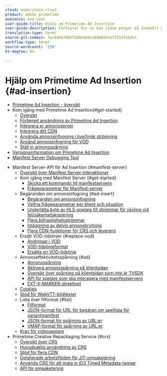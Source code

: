```yaml
---
cloud: experience-cloud
product: adobe primetime
audience: end-user
user-guide-title: Hjälp om Primetime Ad Insertion
user-guide-description: Förklarar hur ni kan tjäna pengar på innehåll genom att infoga användarinriktade dynamiska annonser på servern och engagera målgruppen med personaliserade annonser.
translation-type: tm+mt
source-git-commit: fac84687085f289e984c189665bfe775337592b3
workflow-type: tm+mt
source-wordcount: '250'
ht-degree: 0%

---
```



# Hjälp om Primetime Ad Insertion {#ad-insertion}

+ [Primetime Ad Insertion - översikt](home.md)
+ Kom igång med Primetime Ad Insertion{#get-started}
   + [Översikt](get-started-ptai.md)
   + [Förbered användning av Primetime Ad Insertion](setup-ptai.md)
   + [Integrera er annonsserver](integrate-ad-server.md)
   + [Integrera ditt CDN](integrate-cdn.md)
   + [Använda annonsinfogning i live/linjär strömning](ad-insertion-live-linear-stream.md)
   + [Använd annonsinfogning för VOD](ad-insertion-vod.md)
   + [Ställ in annonsspårning](set-up-ad-tracking.md)
+ [Versionsinformation om Primetime Ad Insertion](https://docs.adobe.com/content/help/en/primetime/release-notes/ptai/ptai-19x-release-notes.html)
+ [Manifest Server Debugging Tool](manifest-server-debugging-tool.md)

<!-- + [Server Side Ad Insertion debugging dashboard](ssai-debugging-dashboard.md)-->
+ Manifest Server-API för Ad Insertion {#manifest-server}
   + [Översikt över Manifest Server-interaktioner](msapi-topics/ms-overview.md)
   + Kom igång med Manifest Server {#get-started}
      + [Skicka ett kommando till manifestservern](msapi-topics/ms-getting-started/ms-sending-cmd.md)
      + [Frågeparametrar för Manifest-server](msapi-topics/ms-getting-started/ms-api-query-params.md)
   + Begäranden om annonsinfogning {#ad-insert}
      + [Begäranden om annonsinfogning](msapi-topics/ms-insert-ads/ms-ad-insert.md)
      + [Valfria frågeparametrar per klient och situation](msapi-topics/ms-insert-ads/ms-api-query-param-situation.md)
      + [Underlätta byte av HLS-spelare till strömmar för växling vid fel/säkerhetskopiering](msapi-topics/ms-insert-ads/hls-switching-to-failover.md)
      + [Flera bithastighetsströmmar](msapi-topics/ms-insert-ads/ms-api-mbr-streams.md)
      + [Inläggning av delvis annonsbrytning](msapi-topics/ms-insert-ads/partial-ad-break-insetion.md)
      + [Flera CDN-funktioner för CRS och leverans](msapi-topics/ms-insert-ads/ms-api-multi-cdns-for-crs.md)
   + Ersätt VOD-tidslinjer {#replace-vod}
      + [Ändringar i VOD](msapi-topics/ms-changes-vod-timeline/ms-replace-vod-timeline.md)
      + [VOD-tidslinjeformat](msapi-topics/ms-changes-vod-timeline/ms-api-timeline-format.md)
      + [Ersätta en VOD-tidslinje](msapi-topics/ms-changes-vod-timeline/t-ms-replace-vod-timeline.md)
   + Annonseffektivitetsspårning {#ad}
      + [Annonsspårning](msapi-topics/ms-at-effectiveness/ms-at-overview.md)
      + [Aktivera annonsspårning på klientsidan](msapi-topics/ms-at-effectiveness/ms-enable-client-side-ad-tracking.md)
      + [Översikt över spårning på klientsidan som inte är TVSDK](msapi-topics/ms-at-effectiveness/notvsdk-csat-overview.md)
      + [API för spelare som ska interagera med manifestservern](msapi-topics/ms-at-effectiveness/notvsdk-csat-ms-interface.md)
      + [EXT-X-MARKER-direktivet](msapi-topics/ms-at-effectiveness/ms-api-playlists.md)
   + [Cookies](msapi-topics/ms-cookies.md)
   + [Stöd för WebVTT-bildtexter](msapi-topics/ms-webvtt-captions.md)
   + Lista över filformat {#list}
      + [Filformat](msapi-topics/ms-list-file-formats/ms-api-file-formats.md)
      + [JSON-format för URL för begäran om spellista för variantmanifest](msapi-topics/ms-list-file-formats/ms-json-m3u8.md)
      + [JSON-format för spårning av URL:er](msapi-topics/ms-list-file-formats/notvsdk-csat-sidecar.md)
      + [VMAP-format för spårning av URL:er](msapi-topics/ms-list-file-formats/notvsdk-csat-vmap.md)
   + [Krav för videospelare](msapi-topics/ms-player-req.md)
+ Primetime Creative Repackaging Service {#crs}
   + [Översikt över CRS](creative-repackaging-service/crs-overview.md)
   + [Huvudsaklig användning av CRS](creative-repackaging-service/jit-async-hls-conv.md)
   + [Stöd för flera CDN](creative-repackaging-service/multi-cdn-supportt.md)
   + [Detaljerade arbetsflöden för JIT-ompaketering](creative-repackaging-service/jit-repackage.md)
   + [Använda CRS för att mata in ID3 Timed Metadata-taggar](creative-repackaging-service/inject-id3.md)
   + [API för ompaketering](creative-repackaging-service/api-repackage.md)
